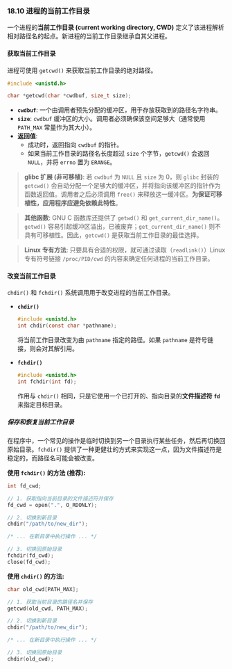 ### **18.10 进程的当前工作目录**

一个进程的**当前工作目录 (current working directory, CWD)** 定义了该进程解析相对路径名的起点。新进程的当前工作目录继承自其父进程。

#### **获取当前工作目录**

进程可使用 `getcwd()` 来获取当前工作目录的绝对路径。

```c
#include <unistd.h>

char *getcwd(char *cwdbuf, size_t size);
```

  * **`cwdbuf`**: 一个由调用者预先分配的缓冲区，用于存放获取到的路径名字符串。
  * **`size`**: `cwdbuf` 缓冲区的大小。调用者必须确保该空间足够大（通常使用 `PATH_MAX` 常量作为其大小）。
  * **返回值**:
      * 成功时，返回指向 `cwdbuf` 的指针。
      * 如果当前工作目录的路径名长度超过 `size` 个字节，`getcwd()` 会返回 `NULL`，并将 `errno` 置为 `ERANGE`。

> **glibc 扩展 (非可移植)**:
> 若 `cwdbuf` 为 `NULL` 且 `size` 为 0，则 `glibc` 封装的 `getcwd()` 会自动分配一个足够大的缓冲区，并将指向该缓冲区的指针作为函数返回值。调用者之后必须调用 `free()` 来释放这一缓冲区。**为保证可移植性，应用程序应避免依赖此特性**。

> **其他函数**:
> GNU C 函数库还提供了 `getwd()` 和 `get_current_dir_name()`。`getwd()` 容易引起缓冲区溢出，已被废弃；`get_current_dir_name()` 则不具有可移植性。因此，`getcwd()` 是获取当前工作目录的最佳选择。

> **Linux 专有方法**:
> 只要具有合适的权限，就可通过读取（`readlink()`）Linux 专有符号链接 `/proc/PID/cwd` 的内容来确定任何进程的当前工作目录。

#### **改变当前工作目录**

`chdir()` 和 `fchdir()` 系统调用用于改变进程的当前工作目录。

  * **`chdir()`**

    ```c
    #include <unistd.h>
    int chdir(const char *pathname);
    ```

    将当前工作目录改变为由 `pathname` 指定的路径。如果 `pathname` 是符号链接，则会对其解引用。

  * **`fchdir()`**

    ```c
    #include <unistd.h>
    int fchdir(int fd);
    ```

    作用与 `chdir()` 相同，只是它使用一个已打开的、指向目录的**文件描述符 `fd`** 来指定目标目录。

##### **保存和恢复当前工作目录**

在程序中，一个常见的操作是临时切换到另一个目录执行某些任务，然后再切换回原始目录。`fchdir()` 提供了一种更健壮的方式来实现这一点，因为文件描述符是稳定的，而路径名可能会被改变。

**使用 `fchdir()` 的方法 (推荐):**

```c
int fd_cwd;

// 1. 获取指向当前目录的文件描述符并保存
fd_cwd = open(".", O_RDONLY);

// 2. 切换到新目录
chdir("/path/to/new_dir");

/* ... 在新目录中执行操作 ... */

// 3. 切换回原始目录
fchdir(fd_cwd);
close(fd_cwd);
```

**使用 `chdir()` 的方法:**

```c
char old_cwd[PATH_MAX];

// 1. 获取当前目录的路径名并保存
getcwd(old_cwd, PATH_MAX);

// 2. 切换到新目录
chdir("/path/to/new_dir");

/* ... 在新目录中执行操作 ... */

// 3. 切换回原始目录
chdir(old_cwd);
```